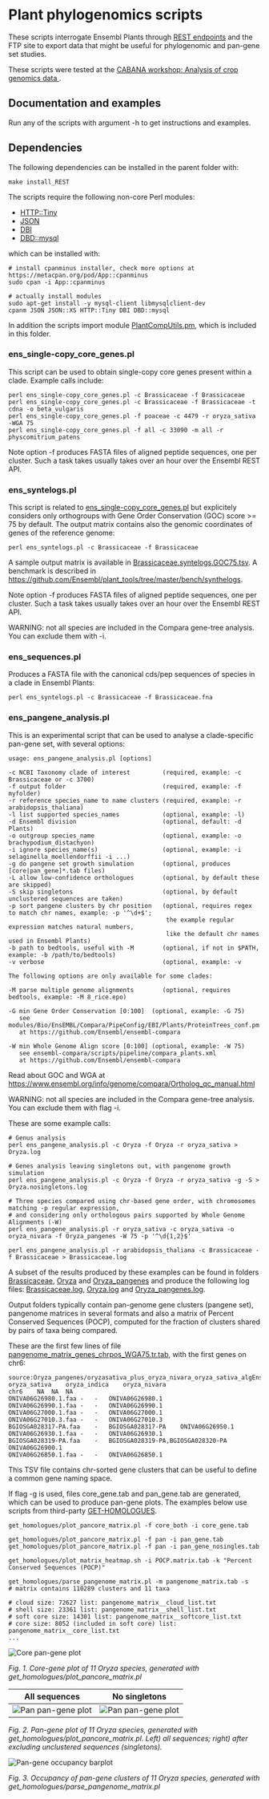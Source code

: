 
# Plant phylogenomics scripts

These scripts interrogate Ensembl Plants through [REST endpoints](https://rest.ensembl.org) 
and the FTP site to export data that might be useful for phylogenomic and pan-gene set studies.

These scripts were tested at the 
[CABANA workshop: Analysis of crop genomics data ](http://training.ensembl.org/events/2021/2021-03-01-CABANA).

## Documentation and examples

Run any of the scripts with argument -h to get instructions and examples.

## Dependencies

The following dependencies can be installed in the parent folder with:

    make install_REST

The scripts require the following non-core Perl modules:
* [HTTP::Tiny](https://metacpan.org/release/HTTP-Tiny)
* [JSON](https://metacpan.org/release/JSON)
* [DBI](https://metacpan.org/pod/DBI)
* [DBD::mysql](https://metacpan.org/pod/DBD::mysql)

which can be installed with: 
```
# install cpanminus installer, check more options at https://metacpan.org/pod/App::cpanminus
sudo cpan -i App::cpanminus  

# actually install modules
sudo apt-get install -y mysql-client libmysqlclient-dev
cpanm JSON JSON::XS HTTP::Tiny DBI DBD::mysql
```

In addition the scripts import module [PlantCompUtils.pm](./PlantCompUtils.pm), 
which is included in this folder.


### ens_single-copy_core_genes.pl

This script can be used to obtain single-copy core genes present within a clade.
Example calls include:

```
perl ens_single-copy_core_genes.pl -c Brassicaceae -f Brassicaceae
perl ens_single-copy_core_genes.pl -c Brassicaceae -f Brassicaceae -t cdna -o beta_vulgaris
perl ens_single-copy_core_genes.pl -f poaceae -c 4479 -r oryza_sativa -WGA 75
perl ens_single-copy_core_genes.pl -f all -c 33090 -m all -r physcomitrium_patens
```

Note option -f produces FASTA files of aligned peptide sequences, one per cluster. 
Such a task takes usually takes over an hour over the Ensembl REST API.


### ens_syntelogs.pl

This script is related to [ens_single-copy_core_genes.pl](ens_single-copy_core_genes.pl) but explicitely considers only orthogroups with Gene Order Conservation (GOC) score >= 75 by default. The output matrix contains also the genomic coordinates of genes of the reference genome:

```
perl ens_syntelogs.pl -c Brassicaceae -f Brassicaceae

```

A sample output matrix is available in [Brassicaceae.syntelogs.GOC75.tsv](./bench/Brassicaceae.syntelogs.GOC75.tsv). 
A benchmark is described in <https://github.com/Ensembl/plant_tools/tree/master/bench/synthelogs>.

Note option -f produces FASTA files of aligned peptide sequences, one per cluster. 
Such a task takes usually takes over an hour over the Ensembl REST API.

WARNING: not all species are included in the Compara gene-tree analysis. You can exclude them with -i.

### ens_sequences.pl

Produces a FASTA file with the canonical cds/pep sequences of species in a clade in Ensembl Plants:
```
perl ens_syntelogs.pl -c Brassicaceae -f Brassicaceae.fna

```


### ens_pangene_analysis.pl

This is an experimental script that can be used to analyse a clade-specific pan-gene set, with several options:

```
usage: ens_pangene_analysis.pl [options]

-c NCBI Taxonomy clade of interest         (required, example: -c Brassicaceae or -c 3700)
-f output folder                           (required, example: -f myfolder)
-r reference species_name to name clusters (required, example: -r arabidopsis_thaliana)
-l list supported species_names            (optional, example: -l)
-d Ensembl division                        (optional, default: -d Plants)
-o outgroup species_name                   (optional, example: -o brachypodium_distachyon)
-i ignore species_name(s)                  (optional, example: -i selaginella_moellendorffii -i ...)
-g do pangene set growth simulation        (optional, produces [core|pan_gene]*.tab files)
-L allow low-confidence orthologues        (optional, by default these are skipped)
-S skip singletons                         (optional, by default unclustered sequences are taken)
-p sort pangene clusters by chr position   (optional, requires regex to match chr names, example: -p '^\d+$';
                                            the example regular expression matches natural numbers,
                                            like the default chr names used in Ensembl Plants)
-b path to bedtools, useful with -M        (optional, if not in $PATH, example: -b /path/to/bedtools)
-v verbose                                 (optional, example: -v

The following options are only available for some clades:

-M parse multiple genome alignments        (optional, requires bedtools, example: -M 8_rice.epo)

-G min Gene Order Conservation [0:100]  (optional, example: -G 75)
   see modules/Bio/EnsEMBL/Compara/PipeConfig/EBI/Plants/ProteinTrees_conf.pm
   at https://github.com/Ensembl/ensembl-compara

-W min Whole Genome Align score [0:100] (optional, example: -W 75)
   see ensembl-compara/scripts/pipeline/compara_plants.xml
   at https://github.com/Ensembl/ensembl-compara

```
Read about GOC and WGA at https://www.ensembl.org/info/genome/compara/Ortholog_qc_manual.html

WARNING: not all species are included in the Compara gene-tree analysis. You can exclude them with flag -i. 

These are some example calls:
```
# Genus analysis
perl ens_pangene_analysis.pl -c Oryza -f Oryza -r oryza_sativa > Oryza.log

# Genes analysis leaving singletons out, with pangenome growth simulation
perl ens_pangene_analysis.pl -c Oryza -f Oryza -r oryza_sativa -g -S > Oryza.nosingletons.log

# Three species compared using chr-based gene order, with chromosomes matching -p regular expression,
# and considering only orthologous pairs supported by Whole Genome Alignments (-W)
perl ens_pangene_analysis.pl -r oryza_sativa -c oryza_sativa -o oryza_nivara -f Oryza_pangenes -W 75 -p '^\d{1,2}$' 

perl ens_pangene_analysis.pl -r arabidopsis_thaliana -c Brassicaceae -f Brassicaceae > Brassicaceae.log
```

A subset of the results produced by these examples can be found in folders 
[Brassicaceae](./Brassicaceae), [Oryza](./Oryza) and [Oryza_pangenes](./Oryza_pangenes) 
and produce the following log files: 
[Brassicaceae.log](./Brassicaceae.log), [Oryza.log](./Oryza.log) and 
[Oryza_pangenes.log](./Oryza_pangenes.log).

Output folders typically contain pan-genome gene clusters (pangene set), 
pangenome matrices in several formats and also a matrix of Percent Conserved Sequences (POCP), 
computed for the fraction of clusters shared by pairs of taxa being compared. 

These are the first few lines of file [pangenome_matrix_genes_chrpos_WGA75.tr.tab](./Oryza_pangenes/pangenome_matrix_genes_chrpos_WGA75.tr.tab),
with the first genes on chr6:

```
source:Oryza_pangenes/oryzasativa_plus_oryza_nivara_oryza_sativa_algEnsemblCompara_chrpos_WGA75	oryza_sativa	oryza_indica	oryza_nivara	
chr6	NA	NA	NA	
ONIVA06G26980.1.faa	-	-	ONIVA06G26980.1	
ONIVA06G26990.1.faa	-	-	ONIVA06G26990.1	
ONIVA06G27000.1.faa	-	-	ONIVA06G27000.1	
ONIVA06G27010.3.faa	-	-	ONIVA06G27010.3	
BGIOSGA028317-PA.faa	-	BGIOSGA028317-PA	ONIVA06G26950.1	
ONIVA06G26930.1.faa	-	-	ONIVA06G26930.1	
BGIOSGA028319-PA.faa	-	BGIOSGA028319-PA,BGIOSGA028320-PA	ONIVA06G26900.1	
ONIVA06G26850.1.faa	-	-	ONIVA06G26850.1	
```

This TSV file contains chr-sorted gene clusters that can be useful to define a common gene naming space.

If flag -g is used, files core_gene.tab and pan_gene.tab are generated, which can be used to produce pan-gene plots. 
The examples below use scripts from third-party [GET-HOMOLOGUES](https://github.com/eead-csic-compbio/get_homologues).

```
get_homologues/plot_pancore_matrix.pl -f core_both -i core_gene.tab

get_homologues/plot_pancore_matrix.pl -f pan -i pan_gene.tab
get_homologues/plot_pancore_matrix.pl -f pan -i pan_gene_nosingles.tab

get_homologues/plot_matrix_heatmap.sh -i POCP.matrix.tab -k "Percent Conserved Sequences (POCP)"

get_homologues/parse_pangenome_matrix.pl -m pangenome_matrix.tab -s
# matrix contains 110289 clusters and 11 taxa

# cloud size: 72627 list: pangenome_matrix__cloud_list.txt
# shell size: 23361 list: pangenome_matrix__shell_list.txt
# soft core size: 14301 list: pangenome_matrix__softcore_list.txt
# core size: 8052 (included in soft core) list: pangenome_matrix__core_list.txt
...
```

![Core pan-gene plot](./Oryza/plots/core_gene.tab_core_both.png)

*Fig. 1. Core-gene plot of 11 Oryza species, generated with get_homologues/plot_pancore_matrix.pl*

All sequences | No singletons
:-------------------------:|:-------------------------:
![Pan pan-gene plot](./Oryza/plots/pan_gene.tab_pan.png) | ![Pan pan-gene plot](./Oryza/plots/pan_gene_nosingles.tab_pan.png)

*Fig. 2. Pan-gene plot of 11 Oryza species, generated with get_homologues/plot_pancore_matrix.pl. 
Left) all sequences; right) after excluding unclustered sequences (singletons).*

![Pan-gene occupancy barplot](./Oryza/plots/pangenome_matrix__shell.png)

*Fig. 3. Occupancy of pan-gene clusters of 11 Oryza species, generated with get_homologues/parse_pangenome_matrix.pl*
